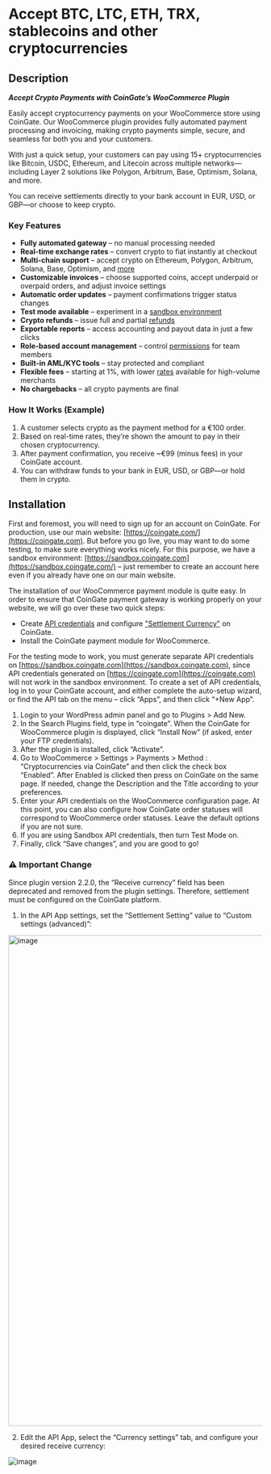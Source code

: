 # Accept BTC, LTC, ETH, TRX, stablecoins and other cryptocurrencies

## Description

***Accept Crypto Payments with CoinGate’s WooCommerce Plugin***


Easily accept cryptocurrency payments on your WooCommerce store using CoinGate. Our WooCommerce plugin provides fully automated payment processing and invoicing, making crypto payments simple, secure, and seamless for both you and your customers.

With just a quick setup, your customers can pay using 15+ cryptocurrencies like Bitcoin, USDC, Ethereum, and Litecoin across multiple networks—including Layer 2 solutions like Polygon, Arbitrum, Base, Optimism, Solana, and more.

You can receive settlements directly to your bank account in EUR, USD, or GBP—or choose to keep crypto.

### Key Features

* **Fully automated gateway** – no manual processing needed
* **Real-time exchange rates** – convert crypto to fiat instantly at checkout
* **Multi-chain support** – accept crypto on Ethereum, Polygon, Arbitrum, Solana, Base, Optimism, and [more](https://coingate.com/supported-currencies)
* **Customizable invoices** – choose supported coins, accept underpaid or overpaid orders, and adjust invoice settings
* **Automatic order updates** – payment confirmations trigger status changes
* **Test mode available** – experiment in a [sandbox environment](https://sandbox.coingate.com/)
* **Crypto refunds** – issue full and partial [refunds](https://coingate.com/blog/post/merchant-refund)
* **Exportable reports** – access accounting and payout data in just a few clicks
* **Role-based account management** – control [permissions](https://coingate.com/blog/post/business-user-permissions) for team members
* **Built-in AML/KYC tools** – stay protected and compliant
* **Flexible fees** – starting at 1%, with lower [rates](https://coingate.com/pricing) available for high-volume merchants
* **No chargebacks** – all crypto payments are final

### How It Works (Example)

1. A customer selects crypto as the payment method for a €100 order.
2. Based on real-time rates, they’re shown the amount to pay in their chosen cryptocurrency.
3. After payment confirmation, you receive ~€99 (minus fees) in your CoinGate account.
4. You can withdraw funds to your bank in EUR, USD, or GBP—or hold them in crypto.

## Installation

First and foremost, you will need to sign up for an account on CoinGate. For production, use our main website: [https://coingate.com/](https://coingate.com). But before you go live, you may want to do some testing, to make sure everything works nicely. For this purpose, we have a sandbox environment: [https://sandbox.coingate.com](https://sandbox.coingate.com/) – just remember to create an account here even if you already have one on our main website.

The installation of our WooCommerce payment module is quite easy. In order to ensure that CoinGate payment gateway is working properly on your website, we will go over these two quick steps:

* Create [API credentials](https://support.coingate.com/hc/en-us/articles/4402498918546) and configure ["Settlement Currency"](https://support.coingate.com/hc/en-us/articles/21208494395676-How-to-Configure-Settlement-Currency) on CoinGate.
* Install the CoinGate payment module for WooCommerce.

For the testing mode to work, you must generate separate API credentials on [https://sandbox.coingate.com](https://sandbox.coingate.com), since API credentials generated on [https://coingate.com](https://coingate.com) will not work in the sandbox environment. To create a set of API credentials, log in to your CoinGate account, and either complete the auto-setup wizard, or find the API tab on the menu – click “Apps”, and then click “+New App”.

1. Login to your WordPress admin panel and go to Plugins > Add New.
2. In the Search Plugins field, type in “coingate”. When the CoinGate for WooCommerce plugin is displayed, click “Install Now” (if asked, enter your FTP credentials).
3. After the plugin is installed, click “Activate”.	
4. Go to WooCommerce > Settings > Payments > Method : “Cryptocurrencies via CoinGate” and then click the check box “Enabled”. After Enabled is clicked then press on CoinGate on the same page. If needed, change the Description and the Title according to your preferences.
5. Enter your API credentials on the WooCommerce configuration page.
At this point, you can also configure how CoinGate order statuses will correspond to WooCommerce order statuses. Leave the default options if you are not sure.
6. If you are using Sandbox API credentials, then turn Test Mode on.
7. Finally, click “Save changes”, and you are good to go!
  
### ⚠️ Important Change
Since plugin version 2.2.0, the “Receive currency” field has been deprecated and removed from the plugin settings. Therefore, settlement must be configured on the CoinGate platform.

1.	In the API App settings, set the “Settlement Setting” value to “Custom settings (advanced)”:
 
<img width="972" alt="image" src="https://github.com/user-attachments/assets/3f160ae4-408b-45a9-8efb-e7cd4bded30f">

2.	Edit the API App, select the “Currency settings” tab, and configure your desired receive currency:

![image](https://github.com/user-attachments/assets/83e66cb9-824f-4e67-be7e-bb423cac6610)


